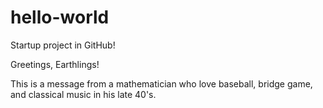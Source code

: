 # hello-world
Startup project in GitHub!

Greetings, Earthlings!

This is a message from a mathematician who love baseball, bridge game, and classical music in his late 40's.
